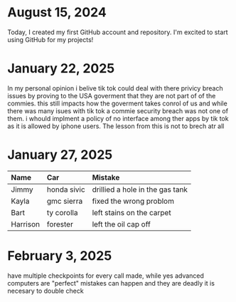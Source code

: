 # August 15, 2024

Today, I created my first GitHub account and repository. I'm excited to start using GitHub for my projects!

# January  22, 2025

In my personal opinion i belive tik tok could deal with there privicy breach issues by proving to the USA goverment that they are not part of of the commies. this still impacts how the goverment takes conrol of us and while there was many isues with tik tok a commie security breach was not one of them. i whould implment a policy of no interface among ther apps by tik tok as it is allowed by iphone users. The lesson from this is not to brech atr all  

# January  27, 2025
| Name     | Car | Mistake |
| :------- | :-- | :------ |
| Jimmy    | honda sivic    |    drillied a hole in the gas tank     |
| Kayla    |  gmc sierra    |    fixed the wrong problom     |
| Bart     |  ty corolla   |    left stains on the carpet     |
| Harrison |forester| left the oil cap off        |

# February 3, 2025
have multiple checkpoints for every call made, while yes advanced computers are "perfect" mistakes can happen and they are deadly it is necesary to double check 

# February 11, 2025 

| shape     | color  | count |
| :------- | :-- | :------ |
|      circle    |  green   |       7  |
|  square        |  yellow   |    5     |
| hexagon         |  brown   |     6    |
|   triangle       |  purp   |      4   |
 |  octagon       | red  |  3      |

# February 18, 2025

The most intristing thing i learned last week was about the world war 2. I learned just how bad pearl harbor was and how many people where hurt. I learnd this in my history thru film class, and found this intristing because i did not know just how severly the damge done to pearl harbor was.  

# February 24, 2025
Technology has a major part to play in helping to bridging generational differences in communication, as well as in solving generational issues at work. Platforms that facilitate communication, collaboration, and efficiency help connect up employees from across the generation divide.the use of slang can undermine the perceived professionalism of the speaker or writer. It can lead to misunderstandings or miscommunications

# March 4, 2025

|   name   | power  | challnge |
| :------- | :-- | :------ |
|  zara    |   telekenisis  |  secure buliding     |
|    ather      |    wether manipuliation |  prevent assisination       |
|      thorne    |   invinsibillity  |  underwater rescue       |
|       silver   |    mind control     |  retrive stolen goods   |
 |    tengier    |  shapeshifting |   extract prisinoer     |




# March 24, 2025
i belive technology has made a great improvement to how we play sports, still it has many negatives nad has caused many anger among fans and contesenta for sports world wide. It is the cause of loss of worold champions and there injuries as withh better tech advsncments in shoes and courts older players that are not used too playing like that are loosing there magic. And the main issue uis the implimentation of ai. many will agree with me it is quite ovious ai predicting the outcomes of games causes lots of gambling adictions people loosing intrest and more.

 Aditionally there is poes to the use of ai. pros like reaching a wider audience thru ai advertisments on social medias, and postivily impacting how we watch games with sientific informsation as we watch.

 # March 31, 2025
 I feel great about this star test. My day is nevr stessful the only bad part is having to take the bus beacause i miss it sometimes to fix this i could go to sleep early. My goal for the school year is become a btter person than i am right now. To do hat i should stray from slacking of. When i do feel stressed i talk to my therapist i guess.
 

 # April 7, 2025

  I believe that the most useful feature of an AI tutor for me would be its ability to create a customized study schedule that balances my coursework and test preparation. This feature would help me stay organized and ensure that I allocate sufficient time to each subject, reducing the stress that often accompanies exam preparation.





 
